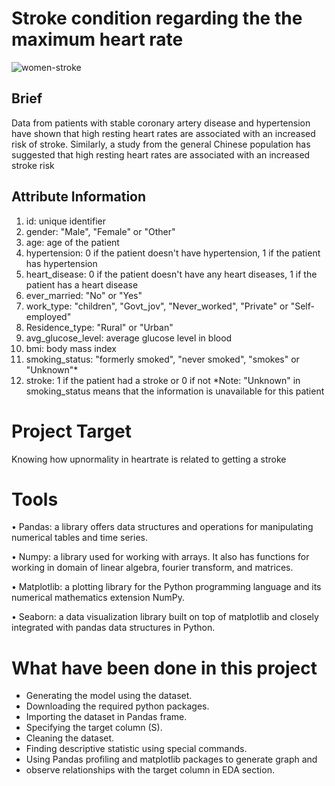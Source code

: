 # Stroke condition regarding the the maximum heart rate 

![women-stroke](https://user-images.githubusercontent.com/86845134/146293946-160fff8f-f2be-4baa-a1d5-48d21ca25bbc.png)


## Brief 
Data from patients with stable coronary artery disease and hypertension have shown that high 
resting heart rates are associated with an increased risk of stroke. Similarly, a study from the general 
Chinese population has suggested that high resting heart rates are associated with an increased stroke risk

## Attribute Information

1) id: unique identifier
2) gender: "Male", "Female" or "Other"
3) age: age of the patient
4) hypertension: 0 if the patient doesn't have hypertension, 1 if the patient has hypertension
5) heart_disease: 0 if the patient doesn't have any heart diseases, 1 if the patient has a heart disease
6) ever_married: "No" or "Yes"
7) work_type: "children", "Govt_jov", "Never_worked", "Private" or "Self-employed"
8) Residence_type: "Rural" or "Urban"
9) avg_glucose_level: average glucose level in blood
10) bmi: body mass index
11) smoking_status: "formerly smoked", "never smoked", "smokes" or "Unknown"*
12) stroke: 1 if the patient had a stroke or 0 if not
*Note: "Unknown" in smoking_status means that the information is unavailable for this patient

# Project Target

Knowing how upnormality in heartrate is related to getting a stroke

# Tools

• Pandas: a library offers data structures and operations for manipulating numerical tables and time series.

• Numpy: a library used for working with arrays. It also has functions for working in domain of linear algebra, fourier transform, and matrices.

• Matplotlib: a plotting library for the Python programming language and its numerical mathematics extension NumPy.

• Seaborn: a data visualization library built on top of matplotlib and closely integrated with pandas data structures in Python.

# What have been done in this project 

- Generating the model using the dataset.
- Downloading the required python packages.
- Importing the dataset in Pandas frame. 
- Specifying the target column (S).
- Cleaning the dataset.
- Finding descriptive statistic using special commands.
- Using Pandas profiling and matplotlib packages to generate graph and
- observe relationships with the target column in EDA section.

